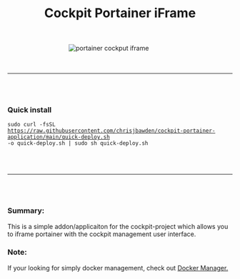 <div align="center"><h1>Cockpit Portainer iFrame</h1></div>
<br>
<br>
<div style="width: 90%;" align="center">
<img src="https://github.com/chrisjbawden/cockpit-portainer-application/blob/main/misc/Image%20001%20-%202024010658.png?raw=true" alt="portainer cockput iframe">
</div>
<br>
<br>
<hr>
<br>
<br>

<h3>Quick install</h3>

<code>sudo curl -fsSL https://raw.githubusercontent.com/chrisjbawden/cockpit-portainer-application/main/quick-deploy.sh -o quick-deploy.sh | sudo sh quick-deploy.sh</code>

<br>
<br>
<hr>
<br>
<br>
<h3>Summary:</h3>
This is a simple addon/applicaiton for the cockpit-project which allows you to iframe portainer with the cockpit management user interface. 

<br>
<h3>Note:</h3> If your looking for simply docker management, check out <a href="github.com/chrisjbawden/cockpit-dockermanager?tab=readme-ov-file">Docker Manager.</a>
